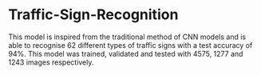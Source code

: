 # Traffic-Sign-Recognition
 
This model is inspired from the traditional method of CNN models and is able to recognise 62 different types of traffic signs with a test accuracy of 94%. This model was trained, validated  and tested with 4575, 1277 and 1243 images respectively.
